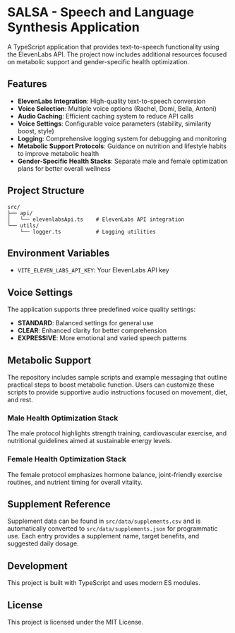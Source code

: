 # SALSA - Speech and Language Synthesis Application

A TypeScript application that provides text-to-speech functionality using the ElevenLabs API. The project now includes additional resources focused on metabolic support and gender-specific health optimization.

## Features

- **ElevenLabs Integration**: High-quality text-to-speech conversion
- **Voice Selection**: Multiple voice options (Rachel, Domi, Bella, Antoni)
- **Audio Caching**: Efficient caching system to reduce API calls
- **Voice Settings**: Configurable voice parameters (stability, similarity boost, style)
- **Logging**: Comprehensive logging system for debugging and monitoring
- **Metabolic Support Protocols**: Guidance on nutrition and lifestyle habits to improve metabolic health
- **Gender-Specific Health Stacks**: Separate male and female optimization plans for better overall wellness

## Project Structure

```
src/
├── api/
│   └── elevenlabsApi.ts    # ElevenLabs API integration
└── utils/
    └── logger.ts           # Logging utilities
```

## Environment Variables

- `VITE_ELEVEN_LABS_API_KEY`: Your ElevenLabs API key

## Voice Settings

The application supports three predefined voice quality settings:

- **STANDARD**: Balanced settings for general use
- **CLEAR**: Enhanced clarity for better comprehension
- **EXPRESSIVE**: More emotional and varied speech patterns

## Metabolic Support

The repository includes sample scripts and example messaging that outline practical steps to boost metabolic function. Users can customize these scripts to provide supportive audio instructions focused on movement, diet, and rest.

### Male Health Optimization Stack

The male protocol highlights strength training, cardiovascular exercise, and nutritional guidelines aimed at sustainable energy levels.

### Female Health Optimization Stack

The female protocol emphasizes hormone balance, joint-friendly exercise routines, and nutrient timing for overall vitality.

## Supplement Reference

Supplement data can be found in `src/data/supplements.csv` and is automatically converted to `src/data/supplements.json` for programmatic use. Each entry provides a supplement name, target benefits, and suggested daily dosage.

## Development

This project is built with TypeScript and uses modern ES modules.

## License
This project is licensed under the MIT License.
